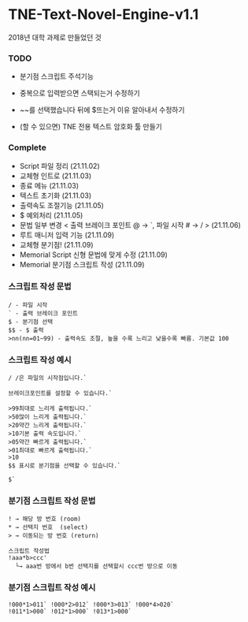 # TNE-Text-Novel-Engine-v1.1

2018년 대학 과제로 만들었던 것

### TODO 
- 분기점 스크립트 주석기능

- 중복으로 입력받으면 스택되는거 수정하기 
- ~~를 선택했습니다 뒤에 $뜨는거 이유 알아내서 수정하기 

- (할 수 있으면) TNE 전용 텍스트 암호화 툴 만들기

### Complete
- Script 파일 정리 (21.11.02)
- 교체형 인트로 (21.11.03) 
- 종료 메뉴 (21.11.03)
- 텍스트 초기화 (21.11.03)
- 출력속도 조절기능 (21.11.05)
- $ 예외처리 (21.11.05)
- 문법 일부 변경 < 출력 브레이크 포인트 @ → `, 파일 시작 # → / > (21.11.06)
- 루트 매니저 입력 기능 (21.11.09)
- 교체형 분기점! (21.11.09)
- Memorial Script 신형 문법에 맞게 수정 (21.11.09)
- Memorial 분기점 스크립트 작성 (21.11.09)

### 스크립트 작성 문법
```
/ - 파일 시작
` - 출력 브레이크 포인트
$ - 분기점 선택
$$ - $ 출력
>nn(nn=01~99) - 출력속도 조절, 높을 수록 느리고 낮을수록 빠름. 기본값 100
```

### 스크립트 작성 예시
```
/ /은 파일의 시작점입니다.`

브레이크포인트를 설정할 수 있습니다.`

>99최대로 느리게 출력됩니다.`
>50많이 느리게 출력됩니다.`
>20약간 느리게 출력됩니다.`
>10기본 출력 속도입니다.`
>05약간 빠르게 출력됩니다.`
>01최대로 빠르게 출력됩니다.`
>10
$$ 표시로 분기점을 선택할 수 있습니다.`

$`
```

### 분기점 스크립트 작성 문법
```
! → 해당 방 번호 (room) 
* → 선택지 번호  (select)
> → 이동되는 방 번호 (return)

스크립트 작성법
!aaa*b>ccc'
  └→ aaa번 방에서 b번 선택지를 선택할시 ccc번 방으로 이동
```

### 분기점 스크립트 작성 예시
```
!000*1>011` !000*2>012` !000*3>013` !000*4>020`
!011*1>000` !012*1>000` !013*1>000`
```


